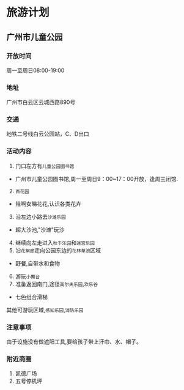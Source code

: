 # 旅游计划

## 广州市儿童公园
### 开放时间
周一至周日08:00-19:00
### 地址
广州市白云区云城西路890号
### 交通
地铁二号线白云公园站，C、D出口
### 活动内容

1. 门口左方有`儿童公园图书馆`
 - 广州市儿童公园图书馆,周一至周日9：00~17：00开放，逢周三闭馆.
2. `百花园`
 - 陪啊女睇花花,认识各类花卉
3. 沿左边小路去`沙滩乐园`
 - 超大沙池,"沙滩"玩沙
4. 继续向左走进入`秋千乐园`和`迷宫乐园`
5. 沿`花絮廊`走向公园东边的`花林草浪`区域
 - 野餐,自带水和食物
6. 游玩`小舞台`
7. 准备返回南门,途径`高尔夫乐园`,`欢乐谷`
 - 七色组合滑梯

其他可游玩区域,`感知乐园`,`消防乐园`
### 注意事项
由于设施没有做遮阳工具,要给孩子带上汗巾、水、帽子。
### 附近商圈
1. 凯德广场
2. 五号停机坪
